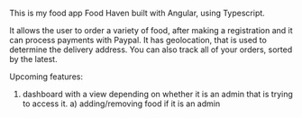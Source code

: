 This is my food app Food Haven built with Angular, using Typescript.

It allows the user to order a variety of food, after making a registration and it can process payments with Paypal. It has geolocation, that is used to determine the delivery address. 
You can also track all of your orders, sorted by the latest.

Upcoming features:
1. dashboard with a view depending on whether it is an admin that is trying to access it.
a) adding/removing food if it is an admin
